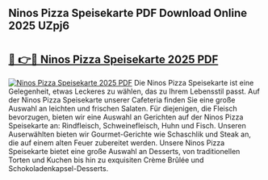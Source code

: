 ## Ninos Pizza Speisekarte PDF Download Online 2025 UZpj6

# <h2><a href="http://gc61wri.nevu.top/?p=Ninos+Pizza+Speisekarte">🔗 👉🔴 Ninos Pizza Speisekarte 2025 PDF</a></h2>

[![Ninos Pizza Speisekarte 2025 PDF](https://i.imgur.com/dBaPXMq.png)](http://gc61wri.nevu.top/?p=Ninos+Pizza+Speisekarte)
Die Ninos Pizza Speisekarte ist eine Gelegenheit, etwas Leckeres zu wählen, das zu Ihrem Lebensstil passt. Auf der Ninos Pizza Speisekarte unserer Cafeteria finden Sie eine große Auswahl an leichten und frischen Salaten. Für diejenigen, die Fleisch bevorzugen, bieten wir eine Auswahl an Gerichten auf der Ninos Pizza Speisekarte an: Rindfleisch, Schweinefleisch, Huhn und Fisch. Unseren Auserwählten bieten wir Gourmet-Gerichte wie Schaschlik und Steak an, die auf einem alten Feuer zubereitet werden. Unsere Ninos Pizza Speisekarte bietet eine große Auswahl an Desserts, von traditionellen Torten und Kuchen bis hin zu exquisiten Crème Brûlée und Schokoladenkapsel-Desserts.
